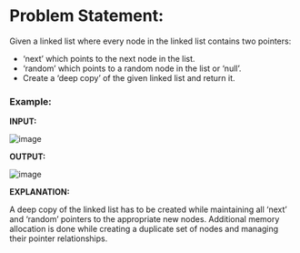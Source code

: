 # Problem Statement:
Given a linked list where every node in the linked list contains two pointers:

- ‘next’ which points to the next node in the list.
- ‘random’ which points to a random node in the list or ‘null’.
- Create a ‘deep copy’ of the given linked list and return it.

### Example:

**INPUT:**

![image](https://github.com/user-attachments/assets/8ea4c76a-00c3-4b22-a2cf-67dc428b5a15)


**OUTPUT:**

![image](https://github.com/user-attachments/assets/bd5732f9-a6ad-4f1b-a0ee-6ecf861699a1)


**EXPLANATION:**

A deep copy of the linked list has to be created while maintaining all ‘next’ and ‘random’ pointers to the appropriate new nodes. Additional memory allocation is done while creating a duplicate set of nodes and managing their pointer relationships.
